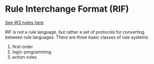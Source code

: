 # Rule Interchange Format (RIF)

[See W3 notes here](https://www.w3.org/TR/2013/NOTE-rif-overview-20130205/)

RIF is not a rule language, but rather a set of protocols for converting
between rule languages. There are three basic classes of rule systems.

 1. first-order
 2. logic-programming
 3. action-rules
